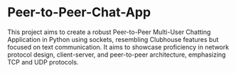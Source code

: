 # Peer-to-Peer-Chat-App
This project aims to create a robust Peer-to-Peer Multi-User Chatting Application in Python using sockets, resembling Clubhouse features but focused on text communication. It aims to showcase proficiency in network protocol design, client-server, and peer-to-peer architecture, emphasizing TCP and UDP protocols.
